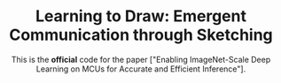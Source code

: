 <div align="center">
  
# Learning to Draw: Emergent Communication through Sketching

This is the __official__ code for the paper ["Enabling ImageNet-Scale Deep Learning on MCUs for Accurate and Efficient Inference"].
